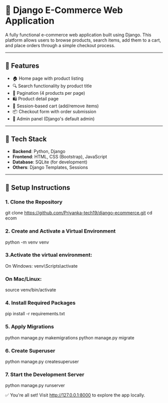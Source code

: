 # 🛒 Django E-Commerce Web Application

A fully functional e-commerce web application built using Django. This platform allows users to browse products, search items, add them to a cart, and place orders through a simple checkout process.

---

## 🚀 Features

- 🏠 Home page with product listing  
- 🔍 Search functionality by product title  
- 📄 Pagination (4 products per page)  
- 🛍️ Product detail page  
- 🛒 Session-based cart (add/remove items)  
- 📦 Checkout form with order submission  
- 🔐 Admin panel (Django's default admin)  

---

## 🧱 Tech Stack

- **Backend**: Python, Django  
- **Frontend**: HTML, CSS (Bootstrap), JavaScript  
- **Database**: SQLite (for development)  
- **Others**: Django Templates, Sessions  

---

## 🚀 Setup Instructions

### 1. Clone the Repository

git clone https://github.com/Priyanka-tech19/django-ecommerce.git
cd ecom

### 2. Create and Activate a Virtual Environment

python -m venv venv

### 3.Activate the virtual environment:
On Windows:
venv\Scripts\activate

### On Mac/Linux:
source venv/bin/activate

### 4. Install Required Packages
pip install -r requirements.txt

### 5. Apply Migrations
python manage.py makemigrations
python manage.py migrate

### 6. Create Superuser
python manage.py createsuperuser

### 7. Start the Development Server
python manage.py runserver

✅ You're all set! Visit http://127.0.0.1:8000 to explore the app locally.